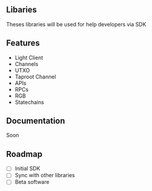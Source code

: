 ## Libaries

Theses libraries will be used for help developers via SDK

## Features

- Light Client
- Channels
- UTXO
- Taproot Channel
- APIs
- RPCs
- RGB
- Statechains
  
## Documentation 

Soon

## Roadmap

- [ ] Initial SDK
- [ ] Sync with other libraries           
- [ ] Beta software 
